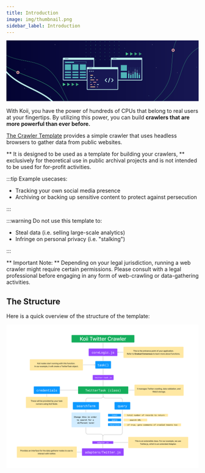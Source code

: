 ```yaml
---
title: Introduction
image: img/thumbnail.png
sidebar_label: Introduction
---
```


![banner](./img/taskstemplate.svg)

With Koii, you have the power of hundreds of CPUs that belong to real users at your fingertips. By utilizing this power, you can build **crawlers that are more powerful than ever before.**

[The Crawler Template](https://github.com/koii-network/X-scraper) provides a simple crawler that uses headless browsers to gather data from public websites.

** It is designed to be used as a template for building your crawlers, ** exclusively for theoretical use in public archival projects and is not intended to be used for for-profit activities.

:::tip Example usecases:

- Tracking your own social media presence
- Archiving or backing up sensitive content to protect against persecution

:::

:::warning Do not use this template to:

- Steal data (i.e. selling large-scale analytics)
- Infringe on personal privacy (i.e. "stalking")

:::

** Important Note: ** Depending on your legal jurisdiction, running a web crawler might require certain permissions. Please consult with a legal professional before engaging in any form of web-crawling or data-gathering activities.

## The Structure

Here is a quick overview of the structure of the template:

![banner](./img/structure.png)
